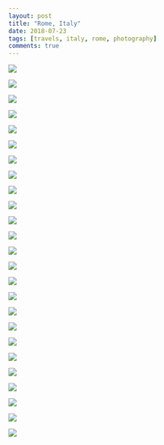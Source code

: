 ```yaml
---
layout: post
title: "Rome, Italy"
date: 2018-07-23
tags: [travels, italy, rome, photography]
comments: true
---
```

<div class="thumbnail-grid">

<a href="{{ site.url }}/images/posts/2018/2018-07-23-rome/DSC_2178.JPG"><img src="{{ site.url }}/images/posts/2018/2018-07-23-rome/DSC_2178.JPG" class="thumbnail"></a>

<a href="{{ site.url }}/images/posts/2018/2018-07-23-rome/DSC_2190.JPG"><img src="{{ site.url }}/images/posts/2018/2018-07-23-rome/DSC_2190.JPG" class="thumbnail"></a>

<a href="{{ site.url }}/images/posts/2018/2018-07-23-rome/DSC_2197.JPG"><img src="{{ site.url }}/images/posts/2018/2018-07-23-rome/DSC_2197.JPG" class="thumbnail"></a>

<a href="{{ site.url }}/images/posts/2018/2018-07-23-rome/DSC_2201.JPG"><img src="{{ site.url }}/images/posts/2018/2018-07-23-rome/DSC_2201.JPG" class="thumbnail"></a>

<a href="{{ site.url }}/images/posts/2018/2018-07-23-rome/DSC_2204.JPG"><img src="{{ site.url }}/images/posts/2018/2018-07-23-rome/DSC_2204.JPG" class="thumbnail"></a>

<a href="{{ site.url }}/images/posts/2018/2018-07-23-rome/DSC_2230.JPG"><img src="{{ site.url }}/images/posts/2018/2018-07-23-rome/DSC_2230.JPG" class="thumbnail"></a>

<a href="{{ site.url }}/images/posts/2018/2018-07-23-rome/DSC_2235.JPG"><img src="{{ site.url }}/images/posts/2018/2018-07-23-rome/DSC_2235.JPG" class="thumbnail"></a>

<a href="{{ site.url }}/images/posts/2018/2018-07-23-rome/DSC_2236.JPG"><img src="{{ site.url }}/images/posts/2018/2018-07-23-rome/DSC_2236.JPG" class="thumbnail"></a>

<a href="{{ site.url }}/images/posts/2018/2018-07-23-rome/DSC_2239.JPG"><img src="{{ site.url }}/images/posts/2018/2018-07-23-rome/DSC_2239.JPG" class="thumbnail"></a>

<a href="{{ site.url }}/images/posts/2018/2018-07-23-rome/DSC_2263.JPG"><img src="{{ site.url }}/images/posts/2018/2018-07-23-rome/DSC_2263.JPG" class="thumbnail"></a>

<a href="{{ site.url }}/images/posts/2018/2018-07-23-rome/DSC_2272.JPG"><img src="{{ site.url }}/images/posts/2018/2018-07-23-rome/DSC_2272.JPG" class="thumbnail"></a>

<a href="{{ site.url }}/images/posts/2018/2018-07-23-rome/DSC_2273.JPG"><img src="{{ site.url }}/images/posts/2018/2018-07-23-rome/DSC_2273.JPG" class="thumbnail"></a>

<a href="{{ site.url }}/images/posts/2018/2018-07-23-rome/DSC_2274.JPG"><img src="{{ site.url }}/images/posts/2018/2018-07-23-rome/DSC_2274.JPG" class="thumbnail"></a>

<a href="{{ site.url }}/images/posts/2018/2018-07-23-rome/DSC_2277.JPG"><img src="{{ site.url }}/images/posts/2018/2018-07-23-rome/DSC_2277.JPG" class="thumbnail"></a>

<a href="{{ site.url }}/images/posts/2018/2018-07-23-rome/DSC_2278.JPG"><img src="{{ site.url }}/images/posts/2018/2018-07-23-rome/DSC_2278.JPG" class="thumbnail"></a>

<a href="{{ site.url }}/images/posts/2018/2018-07-23-rome/DSC_2292.JPG"><img src="{{ site.url }}/images/posts/2018/2018-07-23-rome/DSC_2292.JPG" class="thumbnail"></a>

<a href="{{ site.url }}/images/posts/2018/2018-07-23-rome/DSC_2293.JPG"><img src="{{ site.url }}/images/posts/2018/2018-07-23-rome/DSC_2293.JPG" class="thumbnail"></a>

<a href="{{ site.url }}/images/posts/2018/2018-07-23-rome/DSC_2311.JPG"><img src="{{ site.url }}/images/posts/2018/2018-07-23-rome/DSC_2311.JPG" class="thumbnail"></a>

<a href="{{ site.url }}/images/posts/2018/2018-07-23-rome/DSC_2312.JPG"><img src="{{ site.url }}/images/posts/2018/2018-07-23-rome/DSC_2312.JPG" class="thumbnail"></a>

<a href="{{ site.url }}/images/posts/2018/2018-07-23-rome/DSC_2319.JPG"><img src="{{ site.url }}/images/posts/2018/2018-07-23-rome/DSC_2319.JPG" class="thumbnail"></a>

<a href="{{ site.url }}/images/posts/2018/2018-07-23-rome/DSC_2325.JPG"><img src="{{ site.url }}/images/posts/2018/2018-07-23-rome/DSC_2325.JPG" class="thumbnail"></a>

<a href="{{ site.url }}/images/posts/2018/2018-07-23-rome/DSC_2329.JPG"><img src="{{ site.url }}/images/posts/2018/2018-07-23-rome/DSC_2329.JPG" class="thumbnail"></a>

<a href="{{ site.url }}/images/posts/2018/2018-07-23-rome/DSC_2333.JPG"><img src="{{ site.url }}/images/posts/2018/2018-07-23-rome/DSC_2333.JPG" class="thumbnail"></a>

<a href="{{ site.url }}/images/posts/2018/2018-07-23-rome/DSC_2344.JPG"><img src="{{ site.url }}/images/posts/2018/2018-07-23-rome/DSC_2344.JPG" class="thumbnail"></a>

<a href="{{ site.url }}/images/posts/2018/2018-07-23-rome/DSC_2356.JPG"><img src="{{ site.url }}/images/posts/2018/2018-07-23-rome/DSC_2356.JPG" class="thumbnail"></a>

</div>
